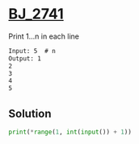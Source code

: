 # [BJ_2741](https://acmicpc.net/problem/2741)

Print 1...n in each line

```txt
Input: 5  # n
Output: 1
2
3
4
5
```

## Solution

```py
print(*range(1, int(input()) + 1))
```

